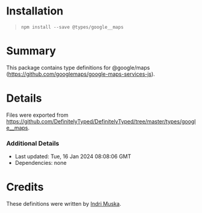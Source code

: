 # Installation
> `npm install --save @types/google__maps`

# Summary
This package contains type definitions for @google/maps (https://github.com/googlemaps/google-maps-services-js).

# Details
Files were exported from https://github.com/DefinitelyTyped/DefinitelyTyped/tree/master/types/google__maps.

### Additional Details
 * Last updated: Tue, 16 Jan 2024 08:08:06 GMT
 * Dependencies: none

# Credits
These definitions were written by [Indri Muska](https://github.com/indrimuska).
